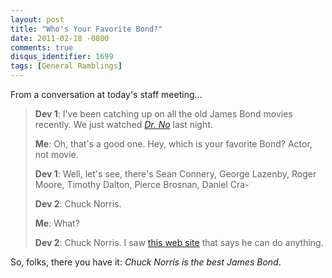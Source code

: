 ```yaml
---
layout: post
title: "Who's Your Favorite Bond?"
date: 2011-02-18 -0800
comments: true
disqus_identifier: 1699
tags: [General Ramblings]
---
```

From a conversation at today's staff meeting…

> **Dev 1**: I've been catching up on all the old James Bond movies
> recently. We just watched [*Dr.
> No*](http://www.amazon.com/dp/B000RPCK10?tag=mhsvortex) last night.
>
> **Me**: Oh, that's a good one. Hey, which is your favorite Bond?
> Actor, not movie.
>
> **Dev 1**: Well, let's see, there's Sean Connery, George Lazenby,
> Roger Moore, Timothy Dalton, Pierce Brosnan, Daniel Cra-
>
> **Dev 2**: Chuck Norris.
>
> **Me**: What?
>
> **Dev 2**: Chuck Norris. I saw [this web
> site](http://www.chucknorrisfacts.com/) that says he can do anything.

So, folks, there you have it: *Chuck Norris is the best James Bond*.

